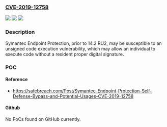 ### [CVE-2019-12758](https://cve.mitre.org/cgi-bin/cvename.cgi?name=CVE-2019-12758)
![](https://img.shields.io/static/v1?label=Product&message=Symantec%20Endpoint%20Protection&color=blue)
![](https://img.shields.io/static/v1?label=Version&message=n%2Fa&color=blue)
![](https://img.shields.io/static/v1?label=Vulnerability&message=Unsigned%20Code%20Execution&color=brighgreen)

### Description

Symantec Endpoint Protection, prior to 14.2 RU2, may be susceptible to an unsigned code execution vulnerability, which may allow an individual to execute code without a resident proper digital signature.

### POC

#### Reference
- https://safebreach.com/Post/Symantec-Endpoint-Protection-Self-Defense-Bypass-and-Potential-Usages-CVE-2019-12758

#### Github
No PoCs found on GitHub currently.

